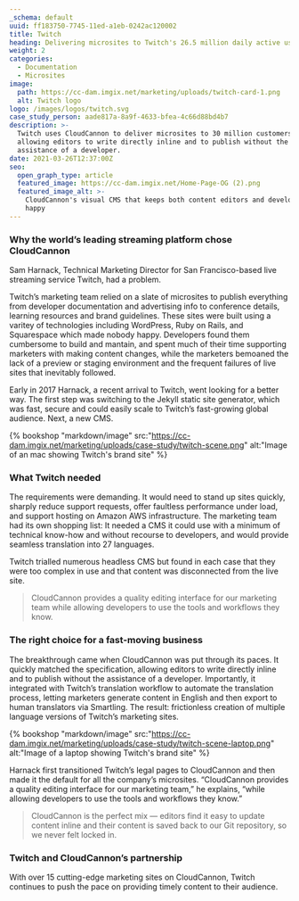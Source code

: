 ```yaml
---
_schema: default
uuid: ff183750-7745-11ed-a1eb-0242ac120002
title: Twitch
heading: Delivering microsites to Twitch's 26.5 million daily active users
weight: 2
categories:
  - Documentation
  - Microsites
image:
  path: https://cc-dam.imgix.net/marketing/uploads/twitch-card-1.png
  alt: Twitch logo
logo: /images/logos/twitch.svg
case_study_person: aade817a-8a9f-4633-bfea-4c66d88bd4b7
description: >-
  Twitch uses CloudCannon to deliver microsites to 30 million customers,
  allowing editors to write directly inline and to publish without the
  assistance of a developer.
date: 2021-03-26T12:37:00Z
seo:
  open_graph_type: article
  featured_image: https://cc-dam.imgix.net/Home-Page-OG (2).png
  featured_image_alt: >-
    CloudCannon's visual CMS that keeps both content editors and developers
    happy
---
```

### Why the world’s leading streaming platform chose CloudCannon

Sam Harnack, Technical Marketing Director for San Francisco-based live streaming service Twitch, had a problem.

Twitch’s marketing team relied on a slate of microsites to publish everything from developer documentation and advertising info to conference details, learning resources and brand guidelines. These sites were built using a varitey of technologies including WordPress, Ruby on Rails, and Squarespace which made nobody happy. Developers found them cumbersome to build and mantain, and spent much of their time supporting marketers with making content changes, while the marketers bemoaned the lack of a preview or staging environment and the frequent failures of live sites that inevitably followed.

Early in 2017 Harnack, a recent arrival to Twitch, went looking for a better way. The first step was switching to the Jekyll static site generator, which was fast, secure and could easily scale to Twitch’s fast-growing global audience. Next, a new CMS.

{% bookshop "markdown/image" src:"https://cc-dam.imgix.net/marketing/uploads/case-study/twitch-scene.png" alt:"Image of an mac showing Twitch's brand site" %}

### What Twitch needed

The requirements were demanding. It would need to stand up sites quickly, sharply reduce support requests, offer faultless performance under load, and support hosting on Amazon AWS infrastructure. The marketing team had its own shopping list: It needed a CMS it could use with a minimum of technical know-how and without recourse to developers, and would provide seamless translation into 27 languages.

Twitch trialled numerous headless CMS but found in each case that they were too complex in use and that content was disconnected from the live site.

> CloudCannon provides a quality editing interface for our marketing team while allowing developers to use the tools and workflows they know.

### The right choice for a fast-moving business

The breakthrough came when CloudCannon was put through its paces. It quickly matched the specification, allowing editors to write directly inline and to publish without the assistance of a developer. Importantly, it integrated with Twitch’s translation workflow to automate the translation process, letting marketers generate content in English and then export to human translators via Smartling. The result: frictionless creation of multiple language versions of Twitch’s marketing sites.

{% bookshop "markdown/image" src:"https://cc-dam.imgix.net/marketing/uploads/case-study/twitch-scene-laptop.png" alt:"Image of a laptop showing Twitch's brand site" %}

Harnack first transitioned Twitch’s legal pages to CloudCannon and then made it the default for all the company’s microsites. “CloudCannon provides a quality editing interface for our marketing team,” he explains, “while allowing developers to use the tools and workflows they know.”

> CloudCannon is the perfect mix — editors find it easy to update content inline and their content is saved back to our Git repository, so we never felt locked in.

### Twitch and CloudCannon’s partnership

With over 15 cutting-edge marketing sites on CloudCannon, Twitch continues to push the pace on providing timely content to their audience.